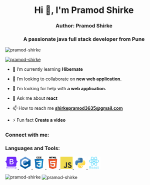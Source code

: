 <h1 align="center">Hi 👋, I'm Pramod Shirke</h1>
<h3 align="center">Author: Pramod Shirke</h3>
<h3 align="center">A passionate java full stack developer from Pune</h3>

<p align="left"> <img src="https://komarev.com/ghpvc/?username=pramod-shirke&label=Profile%20views&color=0e75b6&style=flat" alt="pramod-shirke" /> </p>

<p align="left"> <a href="https://github.com/ryo-ma/github-profile-trophy"><img src="https://github-profile-trophy.vercel.app/?username=pramod-shirke" alt="pramod-shirke" /></a> </p>

- 🌱 I’m currently learning **Hibernate**

- 👯 I’m looking to collaborate on **new web application.**

- 🤝 I’m looking for help with **a web application.**

- 💬 Ask me about **react**

- 📫 How to reach me **shirkepramod3635@gmail.com**

- ⚡ Fun fact **Create a video**

<h3 align="left">Connect with me:</h3>
<p align="left">
</p>

<h3 align="left">Languages and Tools:</h3>
<p align="left"> <a href="https://getbootstrap.com" target="_blank" rel="noreferrer"> <img src="https://raw.githubusercontent.com/devicons/devicon/master/icons/bootstrap/bootstrap-plain-wordmark.svg" alt="bootstrap" width="40" height="40"/> </a> <a href="https://www.cprogramming.com/" target="_blank" rel="noreferrer"> <img src="https://raw.githubusercontent.com/devicons/devicon/master/icons/c/c-original.svg" alt="c" width="40" height="40"/> </a> <a href="https://www.w3schools.com/css/" target="_blank" rel="noreferrer"> <img src="https://raw.githubusercontent.com/devicons/devicon/master/icons/css3/css3-original-wordmark.svg" alt="css3" width="40" height="40"/> </a> <a href="https://www.w3.org/html/" target="_blank" rel="noreferrer"> <img src="https://raw.githubusercontent.com/devicons/devicon/master/icons/html5/html5-original-wordmark.svg" alt="html5" width="40" height="40"/> </a> <a href="https://developer.mozilla.org/en-US/docs/Web/JavaScript" target="_blank" rel="noreferrer"> <img src="https://raw.githubusercontent.com/devicons/devicon/master/icons/javascript/javascript-original.svg" alt="javascript" width="40" height="40"/> </a> <a href="https://www.python.org" target="_blank" rel="noreferrer"> <img src="https://raw.githubusercontent.com/devicons/devicon/master/icons/python/python-original.svg" alt="python" width="40" height="40"/> </a> <a href="https://reactjs.org/" target="_blank" rel="noreferrer"> <img src="https://raw.githubusercontent.com/devicons/devicon/master/icons/react/react-original-wordmark.svg" alt="react" width="40" height="40"/> </a> </p>

<p><img align="left" src="https://github-readme-stats.vercel.app/api/top-langs?username=pramod-shirke&show_icons=true&locale=en&layout=compact" alt="pramod-shirke" /></p>

<p>&nbsp;<img align="center" src="https://github-readme-stats.vercel.app/api?username=pramod-shirke&show_icons=true&locale=en" alt="pramod-shirke" /></p>

